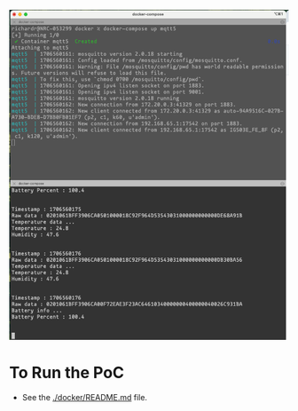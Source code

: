 ![alt Intro](https://github.com/redsofa/beacon_test/blob/main/intro.png)

# To Run the PoC
* See the [./docker/README.md](./docker/README.md) file.


